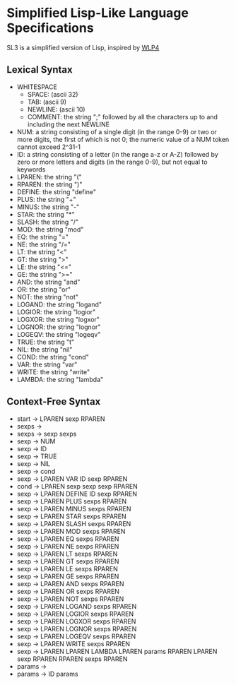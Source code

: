 # Simplified Lisp-Like Language Specifications
SL3 is a simplified version of Lisp, inspired by [WLP4](https://www.student.cs.uwaterloo.ca/~cs241/wlp4/WLP4.html)

## Lexical Syntax
* WHITESPACE
    * SPACE: (ascii 32)
    * TAB: (ascii 9)
    * NEWLINE: (ascii 10)
    * COMMENT: the string ";" followed by all the characters up to and including the next NEWLINE
* NUM: a string consisting of a single digit (in the range 0-9) or two or more digits, the first of which is not 0; the numeric value of a NUM token cannot exceed 2^31-1
* ID: a string consisting of a letter (in the range a-z or A-Z) followed by zero or more letters and digits (in the range 0-9), but not equal to keywords
* LPAREN: the string "("
* RPAREN: the string ")"
* DEFINE: the string "define"
* PLUS: the string "+"
* MINUS: the string "-"
* STAR: the string "*"
* SLASH: the string "/"
* MOD: the string "mod"
* EQ: the string "="
* NE: the string "/="
* LT: the string "<"
* GT: the string ">"
* LE: the string "<="
* GE: the string ">="
* AND: the string "and"
* OR: the string "or"
* NOT: the string "not"
* LOGAND: the string "logand"
* LOGIOR: the string "logior"
* LOGXOR: the string "logxor"
* LOGNOR: the string "lognor"
* LOGEQV: the string "logeqv"
* TRUE: the string "t"
* NIL: the string "nil"
* COND: the string "cond"
* VAR: the string "var"
* WRITE: the string "write"
* LAMBDA: the string "lambda"

## Context-Free Syntax
* start → LPAREN sexp RPAREN
* sexps →
* sexps → sexp sexps
* sexp → NUM
* sexp → ID
* sexp → TRUE
* sexp → NIL
* sexp → cond
* sexp → LPAREN VAR ID sexp RPAREN
* cond → LPAREN sexp sexp sexp RPAREN
* sexp → LPAREN DEFINE ID sexp RPAREN
* sexp → LPAREN PLUS sexps RPAREN
* sexp → LPAREN MINUS sexps RPAREN
* sexp → LPAREN STAR sexps RPAREN
* sexp → LPAREN SLASH sexps RPAREN
* sexp → LPAREN MOD sexps RPAREN
* sexp → LPAREN EQ sexps RPAREN
* sexp → LPAREN NE sexps RPAREN
* sexp → LPAREN LT sexps RPAREN
* sexp → LPAREN GT sexps RPAREN
* sexp → LPAREN LE sexps RPAREN
* sexp → LPAREN GE sexps RPAREN
* sexp → LPAREN AND sexps RPAREN
* sexp → LPAREN OR sexps RPAREN
* sexp → LPAREN NOT sexps RPAREN
* sexp → LPAREN LOGAND sexps RPAREN
* sexp → LPAREN LOGIOR sexps RPAREN
* sexp → LPAREN LOGXOR sexps RPAREN
* sexp → LPAREN LOGNOR sexps RPAREN
* sexp → LPAREN LOGEQV sexps RPAREN
* sexp → LPAREN WRITE sexps RPAREN
* sexp → LPAREN LPAREN LAMBDA LPAREN params RPAREN LPAREN sexp RPAREN RPAREN sexps RPAREN
* params →
* params → ID params
